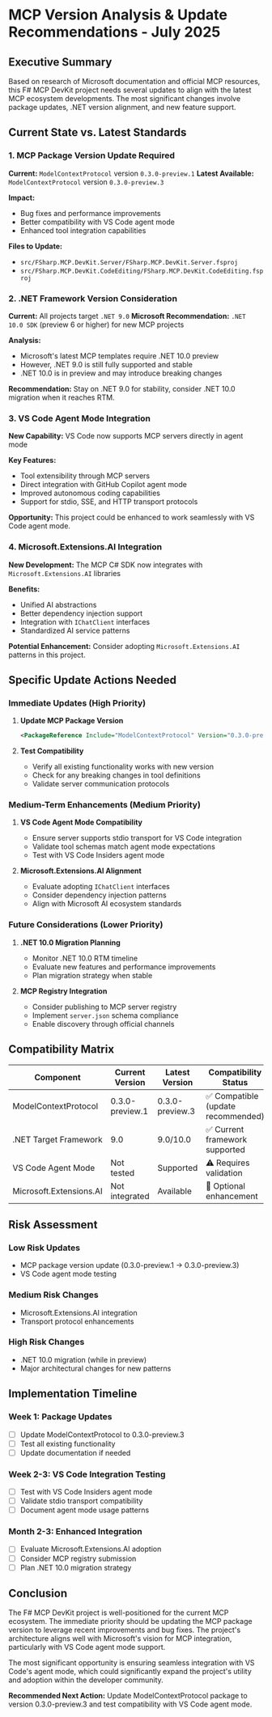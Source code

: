 # MCP Version Analysis & Update Recommendations - July 2025

## Executive Summary

Based on research of Microsoft documentation and official MCP resources, this F# MCP DevKit project needs several updates to align with the latest MCP ecosystem developments. The most significant changes involve package updates, .NET version alignment, and new feature support.

## Current State vs. Latest Standards

### 1. MCP Package Version Update Required

**Current:** `ModelContextProtocol` version `0.3.0-preview.1`
**Latest Available:** `ModelContextProtocol` version `0.3.0-preview.3`

**Impact:**

- Bug fixes and performance improvements
- Better compatibility with VS Code agent mode
- Enhanced tool integration capabilities

**Files to Update:**

- `src/FSharp.MCP.DevKit.Server/FSharp.MCP.DevKit.Server.fsproj`
- `src/FSharp.MCP.DevKit.CodeEditing/FSharp.MCP.DevKit.CodeEditing.fsproj`

### 2. .NET Framework Version Consideration

**Current:** All projects target `.NET 9.0`
**Microsoft Recommendation:** `.NET 10.0 SDK` (preview 6 or higher) for new MCP projects

**Analysis:**

- Microsoft's latest MCP templates require .NET 10.0 preview
- However, .NET 9.0 is still fully supported and stable
- .NET 10.0 is in preview and may introduce breaking changes

**Recommendation:** Stay on .NET 9.0 for stability, consider .NET 10.0 migration when it reaches RTM.

### 3. VS Code Agent Mode Integration

**New Capability:** VS Code now supports MCP servers directly in agent mode

**Key Features:**

- Tool extensibility through MCP servers
- Direct integration with GitHub Copilot agent mode
- Improved autonomous coding capabilities
- Support for stdio, SSE, and HTTP transport protocols

**Opportunity:** This project could be enhanced to work seamlessly with VS Code agent mode.

### 4. Microsoft.Extensions.AI Integration

**New Development:** The MCP C# SDK now integrates with `Microsoft.Extensions.AI` libraries

**Benefits:**

- Unified AI abstractions
- Better dependency injection support
- Integration with `IChatClient` interfaces
- Standardized AI service patterns

**Potential Enhancement:** Consider adopting `Microsoft.Extensions.AI` patterns in this project.

## Specific Update Actions Needed

### Immediate Updates (High Priority)

1. **Update MCP Package Version**

   ```xml
   <PackageReference Include="ModelContextProtocol" Version="0.3.0-preview.3" />
   ```

2. **Test Compatibility**
   - Verify all existing functionality works with new version
   - Check for any breaking changes in tool definitions
   - Validate server communication protocols

### Medium-Term Enhancements (Medium Priority)

1. **VS Code Agent Mode Compatibility**
   - Ensure server supports stdio transport for VS Code integration
   - Validate tool schemas match agent mode expectations
   - Test with VS Code Insiders agent mode

2. **Microsoft.Extensions.AI Alignment**
   - Evaluate adopting `IChatClient` interfaces
   - Consider dependency injection patterns
   - Align with Microsoft AI ecosystem standards

### Future Considerations (Lower Priority)

1. **.NET 10.0 Migration Planning**
   - Monitor .NET 10.0 RTM timeline
   - Evaluate new features and performance improvements
   - Plan migration strategy when stable

2. **MCP Registry Integration**
   - Consider publishing to MCP server registry
   - Implement `server.json` schema compliance
   - Enable discovery through official channels

## Compatibility Matrix

| Component | Current Version | Latest Version | Compatibility Status |
|-----------|----------------|----------------|---------------------|
| ModelContextProtocol | 0.3.0-preview.1 | 0.3.0-preview.3 | ✅ Compatible (update recommended) |
| .NET Target Framework | 9.0 | 9.0/10.0 | ✅ Current framework supported |
| VS Code Agent Mode | Not tested | Supported | ⚠️ Requires validation |
| Microsoft.Extensions.AI | Not integrated | Available | 🔄 Optional enhancement |

## Risk Assessment

### Low Risk Updates

- MCP package version update (0.3.0-preview.1 → 0.3.0-preview.3)
- VS Code agent mode testing

### Medium Risk Changes

- Microsoft.Extensions.AI integration
- Transport protocol enhancements

### High Risk Changes

- .NET 10.0 migration (while in preview)
- Major architectural changes for new patterns

## Implementation Timeline

### Week 1: Package Updates

- [ ] Update ModelContextProtocol to 0.3.0-preview.3
- [ ] Test all existing functionality
- [ ] Update documentation if needed

### Week 2-3: VS Code Integration Testing

- [ ] Test with VS Code Insiders agent mode
- [ ] Validate stdio transport compatibility
- [ ] Document agent mode usage patterns

### Month 2-3: Enhanced Integration

- [ ] Evaluate Microsoft.Extensions.AI adoption
- [ ] Consider MCP registry submission
- [ ] Plan .NET 10.0 migration strategy

## Conclusion

The F# MCP DevKit project is well-positioned for the current MCP ecosystem. The immediate priority should be updating the MCP package version to leverage recent improvements and bug fixes. The project's architecture aligns well with Microsoft's vision for MCP integration, particularly with VS Code agent mode support.

The most significant opportunity is ensuring seamless integration with VS Code's agent mode, which could significantly expand the project's utility and adoption within the developer community.

**Recommended Next Action:** Update ModelContextProtocol package to version 0.3.0-preview.3 and test compatibility with VS Code agent mode.
